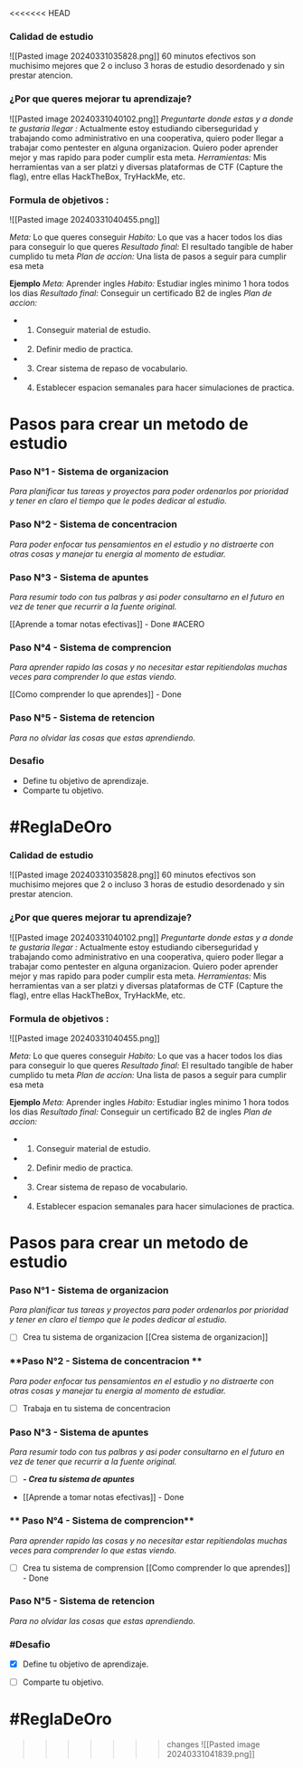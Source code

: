 <<<<<<< HEAD
### Calidad de estudio
![[Pasted image 20240331035828.png]]
60 minutos efectivos son muchisimo mejores que 2 o incluso 3 horas de estudio desordenado y sin prestar atencion.
### ¿Por que queres mejorar tu aprendizaje?
![[Pasted image 20240331040102.png]]
*Preguntarte donde estas y a donde te gustaria llegar :* 
Actualmente estoy estudiando ciberseguridad y trabajando como administrativo en una cooperativa, quiero poder llegar a trabajar como pentester en alguna organizacion.
Quiero poder aprender mejor y mas rapido para poder cumplir esta meta.
*Herramientas:*
Mis herramientas van a ser platzi y diversas plataformas de CTF (Capture the flag), entre ellas HackTheBox, TryHackMe, etc.
### Formula de objetivos :
![[Pasted image 20240331040455.png]]

*Meta:* Lo que queres conseguir
*Habito:* Lo que vas a hacer todos los dias para conseguir lo que queres
*Resultado final:* El resultado tangible de haber cumplido tu meta
*Plan de accion:* Una lista de pasos a seguir  para cumplir esa meta 

**Ejemplo**
*Meta:* Aprender ingles
*Habito:* Estudiar ingles minimo 1 hora todos los dias
*Resultado final:* Conseguir un certificado B2 de ingles
*Plan de accion:* 
- 1. Conseguir material de estudio.
- 2. Definir medio de practica.
- 3. Crear sistema de repaso de vocabulario.
- 4. Establecer espacion semanales para hacer simulaciones de practica.

# Pasos para crear un metodo de estudio

### Paso N°1 - Sistema de organizacion
 *Para planificar tus tareas y proyectos para poder ordenarlos por prioridad y tener en claro el tiempo que le podes dedicar al estudio.*
### Paso N°2 - Sistema de concentracion 
*Para poder enfocar tus pensamientos en el estudio y no distraerte con otras cosas y manejar tu energia al momento de estudiar.*

### Paso N°3 - Sistema de apuntes
*Para resumir todo con tus palbras y asi poder consultarno en el futuro en vez de tener que recurrir a la fuente original.*

[[Aprende a tomar notas efectivas]] - Done
#ACERO 

### Paso N°4 - Sistema de comprencion
*Para aprender rapido las cosas y no necesitar estar repitiendolas muchas veces para comprender lo que estas viendo.*

[[Como comprender lo que aprendes]] - Done
### Paso N°5 - Sistema de retencion
*Para no olvidar las cosas que estas aprendiendo.*

### Desafio
- Define tu objetivo de aprendizaje.
- Comparte tu objetivo.


#ReglaDeOro 
=======
### Calidad de estudio
![[Pasted image 20240331035828.png]]
60 minutos efectivos son muchisimo mejores que 2 o incluso 3 horas de estudio desordenado y sin prestar atencion.
### ¿Por que queres mejorar tu aprendizaje?
![[Pasted image 20240331040102.png]]
*Preguntarte donde estas y a donde te gustaria llegar :* 
Actualmente estoy estudiando ciberseguridad y trabajando como administrativo en una cooperativa, quiero poder llegar a trabajar como pentester en alguna organizacion.
Quiero poder aprender mejor y mas rapido para poder cumplir esta meta.
*Herramientas:*
Mis herramientas van a ser platzi y diversas plataformas de CTF (Capture the flag), entre ellas HackTheBox, TryHackMe, etc.
### Formula de objetivos :
![[Pasted image 20240331040455.png]]

*Meta:* Lo que queres conseguir
*Habito:* Lo que vas a hacer todos los dias para conseguir lo que queres
*Resultado final:* El resultado tangible de haber cumplido tu meta
*Plan de accion:* Una lista de pasos a seguir  para cumplir esa meta 

**Ejemplo**
*Meta:* Aprender ingles
*Habito:* Estudiar ingles minimo 1 hora todos los dias
*Resultado final:* Conseguir un certificado B2 de ingles
*Plan de accion:* 
- 1. Conseguir material de estudio.
- 2. Definir medio de practica.
- 3. Crear sistema de repaso de vocabulario.
- 4. Establecer espacion semanales para hacer simulaciones de practica.

# Pasos para crear un metodo de estudio

### **Paso N°1 - Sistema de organizacion**

 *Para planificar tus tareas y proyectos para poder ordenarlos por prioridad y tener en claro el tiempo que le podes dedicar al estudio.*
 - [ ] Crea tu sistema de organizacion
 [[Crea sistema de organizacion]]

### **Paso N°2 - Sistema de concentracion **

*Para poder enfocar tus pensamientos en el estudio y no distraerte con otras cosas y manejar tu energia al momento de estudiar.*
- [ ] Trabaja en tu sistema de concentracion

### **Paso N°3 - Sistema de apuntes**

*Para resumir todo con tus palbras y asi poder consultarno en el futuro en vez de tener que recurrir a la fuente original.*

- [ ] ***- Crea tu sistema de apuntes***
- [[Aprende a tomar notas efectivas]] - Done

### ** Paso N°4 - Sistema de comprencion**

*Para aprender rapido las cosas y no necesitar estar repitiendolas muchas veces para comprender lo que estas viendo.*

- [ ] Crea tu sistema de comprension
[[Como comprender lo que aprendes]] - Done

### **Paso N°5 - Sistema de retencion**
*Para no olvidar las cosas que estas aprendiendo.*

### #Desafio
- [x] Define tu objetivo de aprendizaje.
- [ ] Comparte tu objetivo.


# #ReglaDeOro
>>>>>>> changes
![[Pasted image 20240331041839.png]]